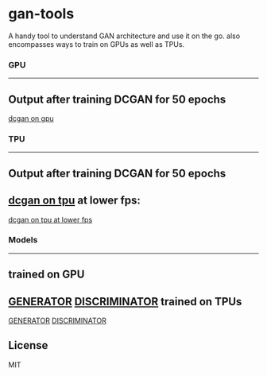 # gan-tools
A handy tool to understand GAN architecture and use it on the go. also encompasses ways to train on GPUs as well as TPUs.

### GPU
----
Output after training DCGAN for 50 epochs
----
[dcgan on gpu][link1]

### TPU
----
Output after training DCGAN for 50 epochs
----
[dcgan on tpu][link2]
at lower fps:
----
[dcgan on tpu at lower fps][link3]

### Models
----
trained on GPU
----
[GENERATOR][link5]
[DISCRIMINATOR][link4]
trained on TPUs
----
[GENERATOR][link7]
[DISCRIMINATOR][link6]

License
--
MIT


[link1]: <https://github.com/ravis2114/gan-tools/blob/main/output/dcgan.gif>
[link2]: <https://github.com/ravis2114/gan-tools/blob/main/output/dcgan_tpu.gif>
[link3]: <https://github.com/ravis2114/gan-tools/blob/main/output/dcgan_tpu_fps.gif>
[link4]: <https://github.com/ravis2114/gan-tools/blob/main/models/GPU/discriminator.h5>
[link5]: <https://github.com/ravis2114/gan-tools/blob/main/models/GPU/generator.h5>
[link6]: <https://github.com/ravis2114/gan-tools/blob/main/models/TPU/discriminator_tpu.h5>
[link7]: <https://github.com/ravis2114/gan-tools/blob/main/models/TPU/generator_tpu.h5>
